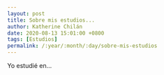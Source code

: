 ```yaml
---
layout: post
title: Sobre mis estudios...
author: Katherine Chilán
date: 2020-08-13 15:01:00 +0800
tags: [Estudios]
permalink: /:year/:month/:day/sobre-mis-estudios
---
```


Yo estudié en...

